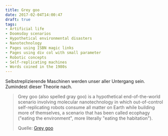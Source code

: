 ```yaml
---
title: Grey goo
date: 2017-02-04T14:00:47
draft: true
tags:
- Artificial life
- Doomsday scenarios
- Hypothetical environmental disasters
- Nanotechnology
- Pages using ISBN magic links
- Pages using div col with small parameter
- Robotic concepts
- Self-replicating machines
- Words coined in the 1980s
---
```


Selbstreplizierende Maschinen werden unser aller Untergang sein.
Zumindest dieser Theorie nach.

> Grey goo (also spelled gray goo) is a hypothetical end-of-the-world scenario
> involving molecular nanotechnology in which out-of-control self-replicating
> robots consume all matter on Earth while building more of themselves, a
> scenario that has been called ecophagy ("eating the environment", more
> literally "eating the habitation").
>
> Quelle: [Grey goo](https://en.wikipedia.org/wiki/Grey_goo)

